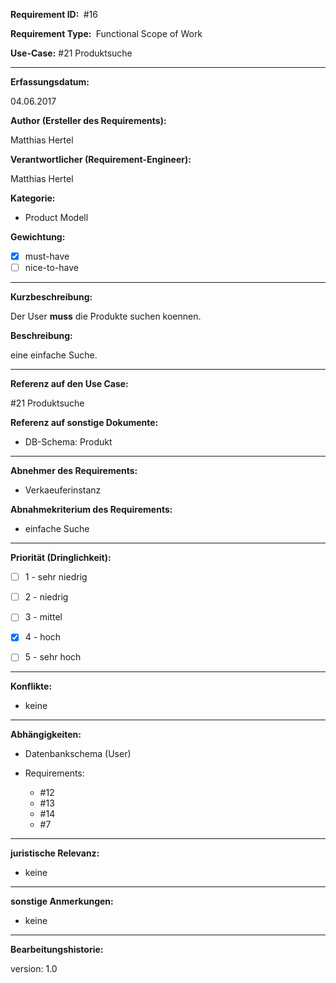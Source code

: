 **Requirement ID: ** #16

**Requirement Type: ** Functional Scope of Work

**Use-Case:** #21 Produktsuche

---
**Erfassungsdatum:**

04.06.2017

**Author (Ersteller des Requirements):**

Matthias Hertel

**Verantwortlicher (Requirement-Engineer):**

Matthias Hertel

**Kategorie:**

- Product Modell

**Gewichtung:**

- [x] must-have
- [ ] nice-to-have

---
**Kurzbeschreibung:**

Der User **muss** die Produkte suchen koennen.

**Beschreibung:**

eine einfache Suche.

---
**Referenz auf den Use Case:**

#21 Produktsuche

**Referenz auf sonstige Dokumente:**

- DB-Schema: Produkt

---
**Abnehmer des Requirements:**

- Verkaeuferinstanz


**Abnahmekriterium des Requirements:**

- einfache Suche


---
**Priorität (Dringlichkeit):**


 - [ ] 1 - sehr niedrig
 - [ ] 2 - niedrig
 - [ ] 3 - mittel
 - [x] 4 - hoch
 - [ ] 5 - sehr hoch


---
**Konflikte:**
- keine

---
**Abhängigkeiten:**

- Datenbankschema (User)


- Requirements:
  - #12
  - #13
  - #14
  - #7



---
**juristische Relevanz:**

- keine


---
**sonstige Anmerkungen:**

- keine



---
**Bearbeitungshistorie:**

version: 1.0
